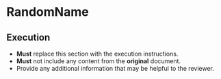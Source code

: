# RandomName

## Execution

- **Must** replace this section with the execution instructions.
- **Must** not include any content from the **original** document.
- Provide any additional information that may be helpful to the reviewer.
